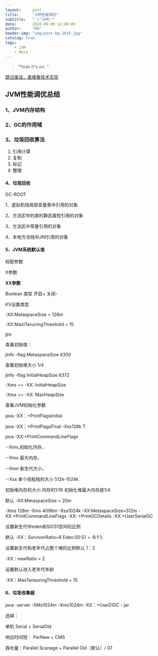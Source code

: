 ```yaml
---
layout:     post
title:      "JVM性能调优"
subtitle:   " \"JVM\""
date:       2020-09-09 12:00:00
author:     "KH"
header-img: "img/post-bg-2015.jpg"
catalog: true
tags:
    - JVM
    - Meta
---
```


> “Yeah It's on. ”

[跳过废话，直接看技术实现 ](#build) 

## JVM性能调优总结

### 1、JVM内存结构


### 2、GC的作用域

### 3、垃圾回收算法

1. 引用计算
2. 复制
3. 标记
4. 整理

#### 4、垃圾回收

GC-ROOT

1、虚拟机栈局部变量表中引用的对象

2、方法区中的类的静态属性引用的对象

3、方法区中常量引用的对象

4、本地方法栈中JNI引用的对象

#### 5、JVM系统默认值

标配参数

X参数

**XX参数**

Boolean 类型 开启+ 关闭-

KV设置类型

-XX:MetaspaceSize = 128m

-XX:MaxtTenuringThreshold = 15

jps

查看初始值：

jinfo -flag MetaspaceSize 4300 

查看初始堆大小  1/4

jinfo -flag InitialHeapSize 8372

-Xms == -XX: InitialHeapSize

-Xmx == -XX: MaxHeapSize

查看JVM初始化参数

java -XX：+PrintFlagsInitial

java -XX：+PrintFlagsFinal -Xss128k T

java -XX:+PrintCommandLineFlags 

--Xms,初始化内存，

--Xmx 最大内存，

--Xmn 新生代大小，

--Xss 单个线程栈的大小 512k-1024k

初始堆内存的大小 内存的1/16 初始化堆最大内存是1/4

默认 -XX:MetaspaceSize = 20m

-Xms 128m -Xmx 4096m -Xss1024k -XX:MetaspaceSize=512m -XX:+PrintCommandLineFlags -XX: +PrintGCDetails -XX:+UserSerialGC

设置新生代中eden和S0/S1空间的比例

默认 -XX：SurvivorRatio=8 Eden:S0:S1 = :8:1:1;

设置新生代和老年代占整个堆的比例默认 1：2

-XX：newRatio = 2

设置默认进入老年代年龄

-XX：MaxTensuringThreshold = 15

#### 6、垃圾收集器

java -server -XMs1024m -Xmx1024m -XX：+UseG1GC - jar

选择：

单机  Serial + SerialOld

响应时间短： ParNew + CMS   

吞吐量：Parallel Scanage + Parallel Old（默认）/ G1

